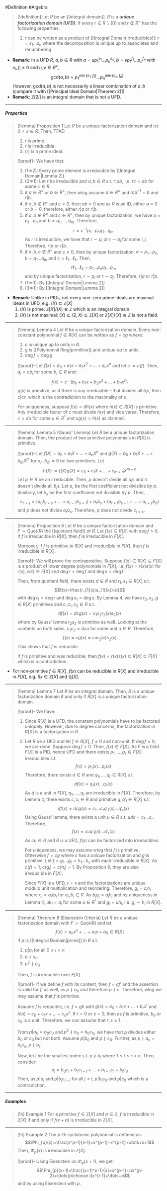 #Definition #Algebra 

> [!definition]
> Let $R$ be an [[integral domain]]. $R$ is a ***unique factorization domain (UFD)***, if every $r\in R\backslash\{ 0 \}$ and $r\notin R^{\times}$ has the following properties:
> 1. $r$ can be written as a product of [[Integral Domain|irreducibles]]: $r=s_{1}\dots s_{n}$ where the decomposition is unique up to associates and renumbering.
- **Remark**: In a UFD $R$, $a,b\in R$ with $a=up_{1}^{e_{1}}\dots p_{n}^{e_{n}},b=vp_{1}^{f_{1}}\dots p_{n}^{f_{n}}$ with $e_{i},f_{i}\geq 0$ and $u,v\in R^{\times}$, $$\text{gcd}(a,b)=p_{1}^{\min\{ e_{1},f_{1} \}}\dots p_{n}^{\min\{ e_{n},f_{n} \}}$$However, $\text{gcd}(a,b)$ is not necessarily a linear combination of $a,b$ (compare it with [[Principal Ideal Domain|Theorem 2]])
- **Remark**: $\mathbb{Z}[2i]$ is an integral domain that is not a UFD.
---
##### Properties
> [!lemma] Proposition 1
> Let $R$ be a unique factorization domain and let $0\neq x\in R$. Then, TFAE:
> 1. $r$ is prime.
> 2. $r$ is irreducible.
> 3. $(r)$ is a prime ideal.

> [!proof]-
> We have that:
> 1. (1=>2): Every prime element is irreducible by [[Integral Domain|Lemma 2]]. 
> 2. (2=>1): Let $r$ be irreducible and $a,b\in R$ s.t. $r|ab$, i.e. $rc=ab$ for some $c\in R$.
> 	1. if $a\in R^\times$ or $b\in R^\times$, then wlog assume $a\in R^\times$ and  $rca^{-1}=b$ and $r|b$.
> 	2. if $a,b\notin R^\times$ and $c=0$, then $ab=0$ and as $R$ is an ID, either $a=0$ or $b=0$, therefore, either $r|a$ or $r|b$.
> 	3. if $a,b\notin R^\times$ and $c\in R^\times$, then by unique factorization, we have $a=p_{1}\dots p_{n}$ and $b=q_{1},\dots,q_{m}$. Therefore, $$r=c^{-1}p_{1}\dots p_{n}q_{1}\dots q_{m}$$As $r$ is irreducible, we have that $r\sim p_{i}$ or $r\sim q_{j}$ for some $i,j$. Therefore, $r|a$ or $r|b$. 
> 	4. if $a,b,c\notin R^\times$ and $c\neq 0$, then by unique factorization, $a=p_{1}\dots p_{n}$, $b=q_{1}\dots q_{m}$ and $c=\ell_{1}\dots \ell_{k}$. Then, $$r \ell_{1}\dots \ell_{k}=p_{1}\dots p_{n}q_{1}\dots q_{m}$$and by unique factorization, $r\sim p_{i}$ or $r\sim q_{j}$. Therefore, $r|a$ or $r|b$.
> 3. (1=>3): By [[Integral Domain|Lemma 2]]
> 4. (3=>1): By [[Integral Domain|Lemma 2]]

- **Remark**: Unlike in PIDs, not every non-zero prime ideals are maximal ideals in UFD, e.g. $(X)\subseteq \mathbb{Z}[X]$
	1. $(X)$ is prime: $\mathbb{Z}[X]  / (X)\cong \mathbb{Z}$ which is an integral domain.
	2. $(X)$ is not maximal: $(X)\subsetneq(2,X)\subsetneq \mathbb{Z}[X]$ or $\mathbb{Z}[X]  / (X)\cong \mathbb{Z}$ is not a field.
---
> [!lemma] Lemma 4
> Let $R$ be a unique factorization domain. Every non-constant polynomial $f\in R[X]$ can be written as $f=cg$ where:
> 1. $c$ is unique up to units in $R$.
> 2. $g$ is [[Polynomial Ring|primitive]] and unique up to units.
> 3. $\deg f=\deg g$

> [!proof]-
> Let $f(x)=a_{0}+a_{1}x+a_{2}x^{2}+\dots+a_{n}x^n$ and let $c:=c(f)$. Then, $a_{i}=cb_{i}$ for some $b_{i}\in R$ and: $$f(x)=c\cdot (b_{0}+b_{1}x+b_{2}x^{2}+\dots+b_{n}x^n)$$
> $g(x)$ is primitive, as if there is any irreducible $r$ that divides all $b_{i}$s, then $c|cr$, which is the contradiction to the maximality of $c$.
> 
> For uniqueness, suppose $f(x)=dh(x)$ where $h(x)\in R[X]$ is primitive. Any irreducible factor of $c$ must divide $h(x)$ and vice versa. Therefore, $c=du$ for some $u\in R^{*}$ and $ug(x)=h(x)$ as claimed.
---
> [!lemma] Lemma 5 (Gauss' Lemma)
> Let $R$ be a unique factorization domain. Then, the product of two primitive polynomials in $R[X]$ is primitive.

> [!proof]-
> Let $f(X)=a_{0}+a_{1}X+\dots +a_{n}X^n$ and $g(X)=b_{0}+b_{1}X+\dots+b_{m}X^m$ for $a_{n},b_{m}\neq 0$ be two primitives. Let $$h(X):=f(X)g(X)=c_{0}+c_{1}X+\dots+c_{m+n}X^{m+n}$$Let $p\in R$ be an irreducible. Then, $p$ doesn't divide all $a_{i}$s and it doesn't divide all $b_{j}$s. Let $a_{r}$ be the first coefficient not divisible by $p$. Similarly, let $b_{s}$ be the first coefficient not divisible by $p$. Then, $$c_{r+s}=(a_{0}b_{r+s}+\dots+a_{r-1}b_{s+1})+a_{r}b_{s}+(a_{r+1}b_{s-1}+\dots+a_{r+s}b_{0})$$and $p$ does not divide $a_{r}b_{s}$. Therefore, $p$ does not divide $c_{r+s}$.
---
> [!lemma] Proposition 6
> Let $R$ be a unique factorization domain and $F:=\text{Quot}(R)$ the [[quotient field]] of $R$. Let $f(x)\in R[X]$ with $\deg f>0$. If $f$ is irreducible in $R[X]$, then $f$ is irreducible in $F[X]$. 
> 
> Moreover, if $f$ is primitive in $R[X]$ and irreducible in $F[X]$, then $f$ is irreducible in $R[X]$.

> [!proof]-
> We will prove the contrapositive. Suppose $f(x)\in R[X]\subseteq F[X]$ is a product of lower degree polynomials in $F[X]$, i.e. $f(x)=r(x)s(x)$ for $r(x),s(x)\in F[X]$ and $\deg r<\deg f$ and $\deg s<\deg f$. 
> 
> Then, from quotient field, there exists $d\in R$ and $r_{1},s_{1}\in R[X]$ s.t. $$f(x)=\frac{r_{1}(x)s_{1}(x)}{d}$$with $\deg r_{1}=\deg r$ and $\deg s_{1}=\deg s$. By Lemma 4, we have $r_{2},s_{2},g\in R[X]$ primitives and $c,c_{1},c_{2}\in R$ s.t. $$df(x)=dcg(x)=c_{1}c_{2}r_{2}(x)s_{2}(x)$$where by Gauss' lemma $r_{2}s_{2}$ is primitive as well. Looking at the contents on both sides, $c_{1}c_{2}=dcu$ for some unit $u\in R$. Therefore, $$f(x)=cg(x)=cur_{2}(x)s_{2}(x)$$ This shows that $f$ is reducible. 
> 
> If $f$ is primitive and was reducible, then $f(x)=r(x)s(x)\subseteq R[X]\subseteq F[X]$ which is a contradiction.
- For non-primitive $f\in R[X]$, $f(x)$ can be reducible in $R[X]$ and irreducible in $F[X]$, e.g. $5x\in \mathbb{Z}[X]$ and $\mathbb{Q}[X]$.
---

> [!lemma] Lemma 7
> Let $R$ be an integral domain. Then, $R$ is a unique factorization domain if and only if $R[X]$ is a unique factorization domain.

> [!proof]-
> We have: 
> 1. Since $R[X]$ is a UFD, the constant polynomials have to be factored uniquely. However, due to degree concerns, the factorization in $R[X]$ is a factorization in $R$.
> 2. Let $R$ be a UFD and let $f\in R[X]$, $f\neq 0$ and non-unit. If $\deg f=0$, we are done. Suppose $\deg f>0$. Then, $f(x)\in F[X]$. As $F$ is a field $F[X]$ is a PID, hence UFD and there exists $p_{1},\dots,p_{r}\in F[X]$ irreducibles s.t. $$f(x)=p_{1}(x)\dots p_{r}(x)$$Therefore, there exists $d\in R$ and $q_{1},\dots,q_{r}\in R[X]$ s.t. $$df(x)=q_{1}(x)\dots q_{r}(x)$$As $d$ is a unit in $F[X]$, $q_{1},\dots,q_{r}$ are irreducible in $F[X]$.  Therefore, by Lemma 4, there exists $c,c_{i}\in R$ and primitive $g,q'_{i}\in R[X]$ s.t. $$df(x)=dcg(x)=c_{1}\dots c_{r}q'_{1}(x)\dots q'_{r}(x)$$Using Gauss' lemma, there exists a unit $u\in R$ s.t. $udc=c_{1}\dots c_{r}$. Therefore, $$f(x)=cuq'_{1}(x)\dots q'_{r}(x)$$As $cu\in R$ and $R$ is a UFD, $f(x)$ can be factorized into irreducibles. 
>    
>    For uniqueness, we may assume wlog that $f$ is primitive. Otherwise $f=cg$ where $c$ has a unique factorization and $g$ is primitive. Let $f=g_{1}\dots g_{r}=h_{1}\dots h_{s}$ with each irreducible in $R[X]$. As $c(f)=1$, $c(g_{i})=c(h_{j})=1$. By Proposition 6, they are also irreducible in $F[X]$. 
>    
>    Since $F[X]$ is a UFD, $r=s$ and the factorizations are unique modulo unit multiplication and reordering. Therefore, $g_{i}=c_{i}h_{i}$ where $c_{i}=a_{i} / b_{i}$ for $a_{i},b_{i}\in R$. As $b_{i}g_{i}=a_{i}h_{i}$ and by uniqueness in Lemma 4, $ub_{i}=a_{i}$ for some $u\in R^{*}$ and $g_{i}=uh_{i}$, i.e. $g_{i}\sim h_{i}$ in $R[X]$.
---
> [!lemma] Theorem 8 (Eisenstein Criteria)
> Let $R$ be a unique factorization domain with $F:=\text{Quot}(R)$ and let: $$f(x)=a_{n}x^n+\dots+a_{1}x+a_{0}\in R[X]$$If $p$ is [[Integral Domain|prime]] in $R$ s.t. 
> 1. $p|a_{i}$ for all $0\leq i<n$
> 2. $p\nmid a_{n}$
> 3. $p^{2}\nmid a_{0}$
>    
>  Then, $f$ is irreducible over $F[X]$. 

> [!proof]-
> If we define $f$ with its content, then $f=cf'$ and the assertion is valid for $f'$ as well, as $p\nmid a_{n}$ and therefore $p \nmid c$. Therefore, wlog we may assume that $f$ is primitive.
> 
> Assume $f$ is reducible, i.e. $f=gh$ with $g(x)=b_{0}+b_{1}x+\dots+b_{r}x^r$ and $h(x)=c_{0}+c_{1}x+\dots+c_{s}x^s$. If $r=0$ or $s=0$, then as $f$ is primitive, $b_{0}$ or $c_{0}$ is a unit. Therefore, we can assume that $r,s\geq 1$. 
> 
> From $p|a_{0}=b_{0}c_{0}$ and $p^{2}\nmid a_{0}=b_{0}c_{0}$, we have that $p$ divides either $b_{0}$ or $c_{0}$ but not both. Assume $p|b_{0}$ and $p\nmid c_{0}$. Further, as $p\nmid a_{n}=b_{r}c_{s}$, $p\nmid b_{r}$. 
> 
> Now, let $i$ be the smallest index s.t. $p\nmid b_{i}$ where $1\leq i\leq r<n$. Then, consider: $$a_{i}=b_{0}c_{i}+b_{1}c_{i-1}+\dots+b_{i-1}c_{1}+b_{i}c_{0}$$Then, as $p|a_{i}$ and $p|b_{j}c_{i-j}$ for all $j<i$, $p|b_{i}c_{0}$ and $p|c_{0}$ which is a contradiction.
---
##### Examples
> [!h] Example 1
> For a primitive $f\in \mathbb{Z}[X]$ and $a\in \mathbb{Z}$, $f$ is irreducible in $\mathbb{Z}[X]$ if and only if $f(x+a)$ is irreducible in $\mathbb{Z}[X].$
---
> [!h] Example 2
> The $p$-th cyclotomic polynomial is defined as: $$\Phi_{p}(x):=\frac{x^p-1}{x-1}=x^{p-1}+x^{p-2}+\dots+x+1$$Then, $\Phi_{p}(x)$ is irreducible in $\mathbb{Z}[X]$. 

> [!proof]-
> Using Eisenstein on $\Phi_{p}(x+1)$, we get: $$\Phi_{p}(x+1)=\frac{(x+1)^p-1}{x}=x^{p-1}+px^{p-2}+\dots{p\choose i}x^{i-1}+\dots+p$$and by using Eisenstein with $p$. 